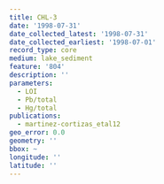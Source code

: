 ```yaml
---
title: CHL-3
date: '1998-07-31'
date_collected_latest: '1998-07-31'
date_collected_earliest: '1998-07-01'
record_type: core
medium: lake_sediment
feature: '804'
description: ''
parameters:
  - LOI
  - Pb/total
  - Hg/total
publications:
  - martinez-cortizas_etal12
geo_error: 0.0
geometry: ''
bbox: ~
longitude: ''
latitude: ''
---
```

